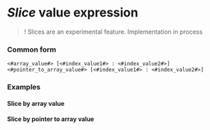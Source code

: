 
# *Slice* value expression

> ! Slices are an experimental feature. Implementation in process

### Common form
```
<#array_value#> [<#index_value1#> : <#index_value2#>]
<#pointer_to_array_value#> [<#index_value1#> : <#index_value2#>]
```


### Examples

#### Slice by array value

#### Slice by pointer to array value

